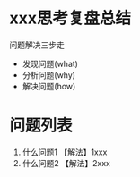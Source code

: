 

xxx思考复盘总结
======


问题解决三步走
* 发现问题(what)
* 分析问题(why)
* 解决问题(how)


# 问题列表
1. 什么问题1
   【解法】1xxx
2. 什么问题2
   【解法】2xxx

